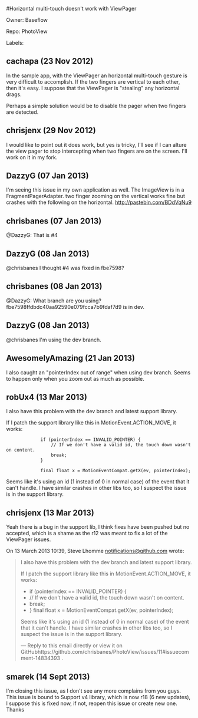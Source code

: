 #Horizontal multi-touch doesn't work with ViewPager

Owner: Baseflow

Repo: PhotoView

Labels: 

## cachapa (23 Nov 2012)

In the sample app, with the ViewPager an horizontal multi-touch gesture is very difficult to accomplish.
If the two fingers are vertical to each other, then it's easy. I suppose that the ViewPager is "stealing" any horizontal drags.

Perhaps a simple solution would be to disable the pager when two fingers are detected.


## chrisjenx (29 Nov 2012)

I would like to point out it does work, but yes is tricky, I'll see if I can alture the view pager to stop intercepting when two fingers are on the screen. I'll work on it in my fork.


## DazzyG (07 Jan 2013)

I'm seeing this issue in my own application as well. The ImageView is in a FragmentPagerAdapter. two finger zooming on the vertical works fine but crashes with the following on the horizontal. http://pastebin.com/BDdVqNu9


## chrisbanes (07 Jan 2013)

@DazzyG: That is #4 


## DazzyG (08 Jan 2013)

@chrisbanes I thought #4 was fixed in fbe7598?


## chrisbanes (08 Jan 2013)

@DazzyG: What branch are you using? fbe7598ffdbdc40aa92590e079fcca7b9fdaf7d9 is in dev.


## DazzyG (08 Jan 2013)

@chrisbanes I'm using the dev branch.


## AwesomelyAmazing (21 Jan 2013)

I also caught an "pointerIndex out of range" when using dev branch.
Seems to happen only when you zoom out as much as possible.


## robUx4 (13 Mar 2013)

I also have this problem with the dev branch and latest support library.

If I patch the support library like this in MotionEvent.ACTION_MOVE, it works:

```
             if (pointerIndex == INVALID_POINTER) {
                 // If we don't have a valid id, the touch down wasn't on content.
                 break;
             }

             final float x = MotionEventCompat.getX(ev, pointerIndex);
```

Seems like it's using an id (1 instead of 0 in normal case) of the event that it can't handle. I have similar crashes in other libs too, so I suspect the issue is in the support library.


## chrisjenx (13 Mar 2013)

Yeah there is a bug in the support lib, I think fixes have been pushed but
no accepted, which is a shame as the r12 was meant to fix a lot of the
ViewPager issues.

On 13 March 2013 10:39, Steve Lhomme notifications@github.com wrote:

> I also have this problem with the dev branch and latest support library.
> 
> If I patch the support library like this in MotionEvent.ACTION_MOVE, it
> works:
> - if (pointerIndex == INVALID_POINTER) {
> - // If we don't have a valid id, the touch down wasn't on content.
> - break;
> - } final float x = MotionEventCompat.getX(ev, pointerIndex);
> 
> Seems like it's using an id (1 instead of 0 in normal case) of the event
> that it can't handle. I have similar crashes in other libs too, so I
> suspect the issue is in the support library.
> 
> —
> Reply to this email directly or view it on GitHubhttps://github.com/chrisbanes/PhotoView/issues/11#issuecomment-14834393
> .


## smarek (14 Sept 2013)

I'm closing this issue, as I don't see any more complains from you guys. This issue is bound to Support v4 library, which is now r18 (6 new updates), I suppose this is fixed now, if not, reopen this issue or create new one. Thanks


